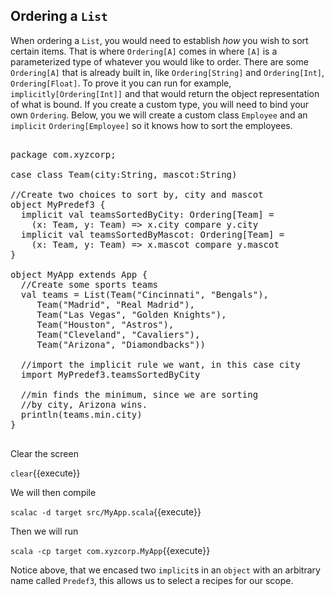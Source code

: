 ## Ordering a `List`

When ordering a `List`, you would need to establish _how_ you wish to sort certain items. That is where `Ordering[A]` comes in where `[A]` is a parameterized type of whatever you would like to order.  There are some `Ordering[A]` that is already built in, like `Ordering[String]` and `Ordering[Int]`, `Ordering[Float]`. To prove it you can run for example, `implicitly[Ordering[Int]]` and that would return the object representation of what is bound.  If you create a custom type, you will need to bind your own `Ordering`. Below, you we will create a custom class `Employee` and an `implicit` `Ordering[Employee]` so it knows how to sort the employees.

<pre class="file" data-filename="src/MyApp.scala" data-target="replace">

package com.xyzcorp;

case class Team(city:String, mascot:String)

//Create two choices to sort by, city and mascot
object MyPredef3 {
  implicit val teamsSortedByCity: Ordering[Team] =
    (x: Team, y: Team) => x.city compare y.city
  implicit val teamsSortedByMascot: Ordering[Team] =
    (x: Team, y: Team) => x.mascot compare y.mascot
}

object MyApp extends App {
  //Create some sports teams
  val teams = List(Team("Cincinnati", "Bengals"),
     Team("Madrid", "Real Madrid"),
     Team("Las Vegas", "Golden Knights"),
     Team("Houston", "Astros"),
     Team("Cleveland", "Cavaliers"),
     Team("Arizona", "Diamondbacks"))

  //import the implicit rule we want, in this case city
  import MyPredef3.teamsSortedByCity

  //min finds the minimum, since we are sorting
  //by city, Arizona wins.
  println(teams.min.city)
}

</pre>

Clear the screen

`clear`{{execute}}

We will then compile

`scalac -d target src/MyApp.scala`{{execute}}

Then we will run

`scala -cp target com.xyzcorp.MyApp`{{execute}}

Notice above, that we encased two `implicit`s in an `object` with an arbitrary name called `Predef3`, this allows us to select a recipes for our scope.
